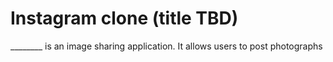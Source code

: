 <h1>Instagram clone (title TBD)</h1>

________ is an image sharing application. It allows users to post photographs 
